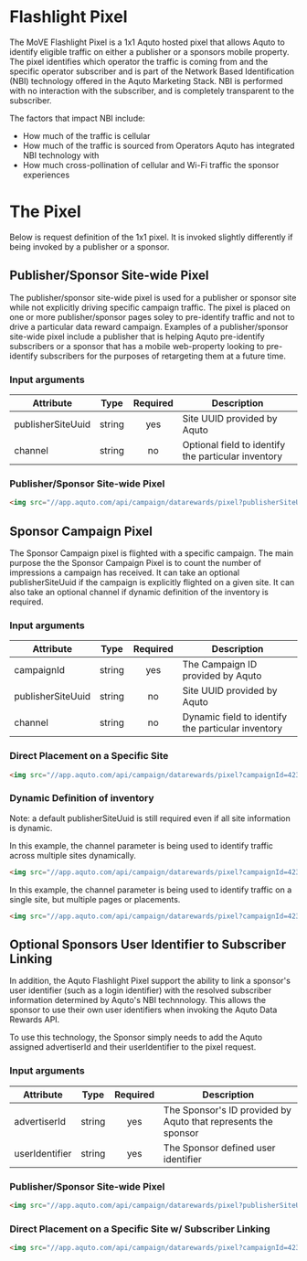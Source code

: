 Flashlight Pixel
===========

The MoVE Flashlight Pixel is a 1x1 Aquto hosted pixel that allows Aquto to identify eligible traffic on either a publisher or a sponsors mobile property. The pixel identifies which operator the traffic is coming from and the specific operator subscriber and is part of the Network Based Identification (NBI) technology offered in the Aquto Marketing Stack. NBI is performed with no interaction with the subscriber, and is completely transparent to the subscriber.


The factors that impact NBI include:
* How much of the traffic is cellular
* How much of the traffic is sourced from Operators Aquto has integrated NBI technology with
* How much cross-pollination of cellular and Wi-Fi traffic the sponsor experiences

# The Pixel
Below is request definition of the 1x1 pixel. It is invoked slightly differently if being invoked by a publisher or a sponsor. 

## Publisher/Sponsor Site-wide Pixel
The publisher/sponsor site-wide pixel is used for a publisher or sponsor site while not explicitly driving specific campaign traffic. The pixel is placed on one or more publisher/sponsor pages soley to pre-identify traffic and not to drive a particular data reward campaign. Examples of a publisher/sponsor site-wide pixel include a publisher that is helping Aquto pre-identify subscribers or a sponsor that has a mobile web-property looking to pre-identify subscribers for the purposes of retargeting them at a future time.

### Input arguments
|Attribute|Type|Required|Description|
|---|:----:|:--------:|-----------|
|publisherSiteUuid|string|yes|Site UUID provided by Aquto|
|channel|string|no|Optional field to identify the particular inventory|

### Publisher/Sponsor Site-wide Pixel
```html
<img src="//app.aquto.com/api/campaign/datarewards/pixel?publisherSiteUuid=57a0b099-766c-42c3-9315-9f71a8ed7eb7&channel=homepage" height="1" width="1" border="0">
```


## Sponsor Campaign Pixel
The Sponsor Campaign pixel is flighted with a specific campaign. The main purpose the the Sponsor Campaign Pixel is to count the number of impressions a campaign has received. It can take an optional publisherSiteUuid if the campaign is explicitly flighted on a given site. It can also take an optional channel if dynamic definition of the inventory is required. 

### Input arguments
|Attribute|Type|Required|Description|
|---|:----:|:--------:|-----------|
|campaignId|string|yes|The Campaign ID provided by Aquto|
|publisherSiteUuid|string|no|Site UUID provided by Aquto|
|channel|string|no|Dynamic field to identify the particular inventory|

### Direct Placement on a Specific Site
```html
<img src="//app.aquto.com/api/campaign/datarewards/pixel?campaignId=423442&publisherSiteUuid=57a0b099-766c-42c3-9315-9f71a8ed7eb7" height="1" width="1" border="0">
```

### Dynamic Definition of inventory
Note: a default publisherSiteUuid is still required even if all site information is dynamic.

In this example, the channel parameter is being used to identify traffic across multiple sites dynamically. 
```html
<img src="//app.aquto.com/api/campaign/datarewards/pixel?campaignId=423442&publisherSiteUuid=57a0b099-766c-42c3-9315-9f71a8ed7eb7&channel=MySite1" height="1" width="1" border="0">
```

In this example, the channel parameter is being used to identify traffic on a single site, but multiple pages or placements. 
```html
<img src="//app.aquto.com/api/campaign/datarewards/pixel?campaignId=423442&publisherSiteUuid=57a0b099-766c-42c3-9315-9f71a8ed7eb7&channel=HomepageTop" height="1" width="1" border="0">
```

## Optional Sponsors User Identifier to Subscriber Linking
In addition, the Aquto Flashlight Pixel support the ability to link a sponsor's user identifier (such as a login identifier) with the resolved subscriber information determined by Aquto's NBI technnology. This allows the sponsor to use their own user identifiers when invoking the Aquto Data Rewards API.

To use this technology, the Sponsor simply needs to add the Aquto assigned advertiserId and their userIdentifier to the pixel request. 

### Input arguments
|Attribute|Type|Required|Description|
|---|:----:|:--------:|-----------|
|advertiserId|string|yes|The Sponsor's ID provided by Aquto that represents the sponsor|
|userIdentifier|string|yes|The Sponsor defined user identifier|

### Publisher/Sponsor Site-wide Pixel
```html
<img src="//app.aquto.com/api/campaign/datarewards/pixel?publisherSiteUuid=57a0b099-766c-42c3-9315-9f71a8ed7eb7&advertiserId=103214&userIdentifier=32052053" height="1" width="1" border="0">
```

### Direct Placement on a Specific Site w/ Subscriber Linking
```html
<img src="//app.aquto.com/api/campaign/datarewards/pixel?campaignId=423442&publisherSiteUuid=57a0b099-766c-42c3-9315-9f71a8ed7eb7&advertiserId=103214&userIdentifier=32052053" height="1" width="1" border="0">
```



